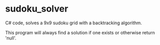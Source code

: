 # sudoku_solver
C# code, solves a 9x9 sudoku grid with a backtracking algorithm.

This program will always find a solution if one exists or otherwise return 'null'.
